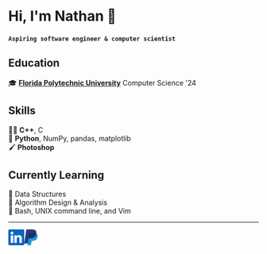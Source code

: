 # Hi, I'm Nathan 👋

**`Aspiring software engineer & computer scientist`**

## Education
🎓 [**Florida Polytechnic University**][poly] Computer Science '24  

[poly]: https://floridapoly.edu/

## Skills

:man_technologist:		**C++**, C  
:snake:					**Python**, NumPy, pandas, matplotlib  
:paintbrush:			**Photoshop**  

## Currently Learning

:memo:      Data Structures  
:memo:      Algorithm Design & Analysis  
:memo:      Bash, UNIX command line, and Vim  

- - -

<a href="https://www.linkedin.com/in/nathan-bodie-60a070209/">
    <img height="32" align="left" alt="LinkedIn" src="img/icons/linkedin.png" />
</a>

<a href="https://paypal.me/dazexd">
    <img height="32" align="left" alt="PayPal" src="img/icons/paypal.png" />
</a>
